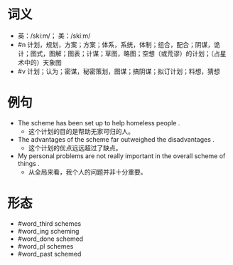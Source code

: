 # 词义
- 英：/skiːm/； 美：/skiːm/
- #n 计划，规划，方案；方案；体系，系统，体制；组合，配合；阴谋，诡计；图式，图解；图表；计谋；草图，略图；空想（或荒谬）的计划；（占星术中的）天象图
- #v 计划；认为；密谋，秘密策划，图谋；搞阴谋；拟订计划；料想，猜想
# 例句
- The scheme has been set up to help homeless people .
	- 这个计划的目的是帮助无家可归的人。
- The advantages of the scheme far outweighed the disadvantages .
	- 这个计划的优点远远超过了缺点。
- My personal problems are not really important in the overall scheme of things .
	- 从全局来看，我个人的问题并非十分重要。
# 形态
- #word_third schemes
- #word_ing scheming
- #word_done schemed
- #word_pl schemes
- #word_past schemed
